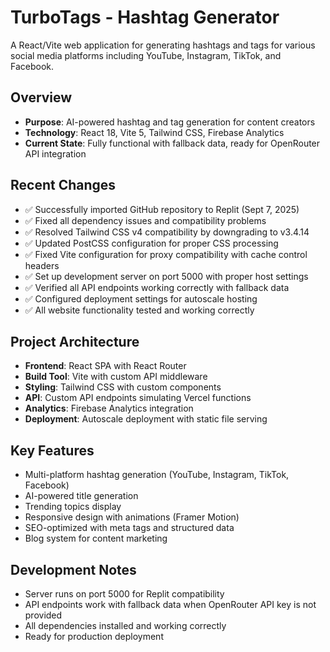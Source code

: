 # TurboTags - Hashtag Generator

A React/Vite web application for generating hashtags and tags for various social media platforms including YouTube, Instagram, TikTok, and Facebook.

## Overview
- **Purpose**: AI-powered hashtag and tag generation for content creators
- **Technology**: React 18, Vite 5, Tailwind CSS, Firebase Analytics
- **Current State**: Fully functional with fallback data, ready for OpenRouter API integration

## Recent Changes
- ✅ Successfully imported GitHub repository to Replit (Sept 7, 2025)
- ✅ Fixed all dependency issues and compatibility problems
- ✅ Resolved Tailwind CSS v4 compatibility by downgrading to v3.4.14
- ✅ Updated PostCSS configuration for proper CSS processing
- ✅ Fixed Vite configuration for proxy compatibility with cache control headers
- ✅ Set up development server on port 5000 with proper host settings
- ✅ Verified all API endpoints working correctly with fallback data
- ✅ Configured deployment settings for autoscale hosting
- ✅ All website functionality tested and working correctly

## Project Architecture
- **Frontend**: React SPA with React Router
- **Build Tool**: Vite with custom API middleware
- **Styling**: Tailwind CSS with custom components
- **API**: Custom API endpoints simulating Vercel functions
- **Analytics**: Firebase Analytics integration
- **Deployment**: Autoscale deployment with static file serving

## Key Features
- Multi-platform hashtag generation (YouTube, Instagram, TikTok, Facebook)
- AI-powered title generation
- Trending topics display
- Responsive design with animations (Framer Motion)
- SEO-optimized with meta tags and structured data
- Blog system for content marketing

## Development Notes
- Server runs on port 5000 for Replit compatibility
- API endpoints work with fallback data when OpenRouter API key is not provided
- All dependencies installed and working correctly
- Ready for production deployment

